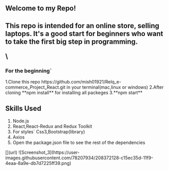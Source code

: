 <h2>Welcome to my Repo!<h2>
<p>This repo is intended for an online store, selling laptops. It's a good start for beginners who want to take the first big step in programming.</p>\

 <h3>For the beginning`</h3>
<p>1.Clone this repo https://github.com/mish01921/Relq_e-commerce_Project_React.git in your terminal(mac,linux or windows)
2.After cloning **npm install** for installing all packeges
3.**npm start** </p>

<h2>Skills Used</h2>
<ol>
 <li>Node.js</li>
 <li>React,React-Redux and Redux Toolkit</li>
 <li>For styles` Css3,Bootstrap(library)</li>
 <li>Axios</li>
 <li>Open the package.json file to see the rest of the dependencies</li>
</ol>
[](url)
![Screenshot_3](https://user-images.githubusercontent.com/78207934/208372128-c15ec35d-11f9-4eaa-8a9e-db7d7225ff39.png)

